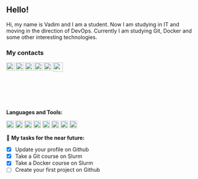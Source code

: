 ## Hello! 
  
Hi, my name is Vadim and I am a student. Now I am studying in IT and moving in the direction of DevOps. Currently I am studying Git, Docker and some other interesting technologies. 

### My contacts
  
  <img src="https://media.giphy.com/media/hvRJCLFzcasrR4ia7z/giphy.gif" width="25px">
<a href="https://vk.com/crazzy144">
  <img align="left" alt="VKontakte" width="22px" src="https://cdn.jsdelivr.net/npm/simple-icons@v3/icons/vk.svg" />
</a>
<a href="https://twitter.com/CraZZy_144">
  <img align="left" alt="Twitter" width="22px" src="https://cdn.jsdelivr.net/npm/simple-icons@v3/icons/twitter.svg" />
</a>
<a href="https://discord.gg/ArBGPjFf9k">
  <img align="left" alt="Discord" width="22px" src="https://cdn.jsdelivr.net/npm/simple-icons@3.13.0/icons/discord.svg" />
</a>
<a href="https://t.me/CraZZy_144">
  <img align="left" alt="Abhishek's Telegram" width="22px" src="https://cdn.jsdelivr.net/npm/simple-icons@v3/icons/telegram.svg" />
</a>
<a href="https://www.instagram.com/crazzy_144">
  <img align="left" alt="Instagram" width="22px" src="https://cdn.jsdelivr.net/npm/simple-icons@v3/icons/instagram.svg" />
</a>
<br />
<br />
<br />

<br />
<br />
<br />

**Languages and Tools:**  

<code><img height="20" src="https://git-scm.com/images/logos/downloads/Git-Icon-1788C.png"></code>
<code><img height="20" src="https://upload.wikimedia.org/wikipedia/commons/thumb/c/c3/Python-logo-notext.svg/768px-Python-logo-notext.svg.png"></code>
<code><img height="20" src="https://seeklogo.com/images/G/github-logo-5F384D0265-seeklogo.com.png"></code>
<code><img height="20" src="https://nuts-agency.ru/upload/iblock/bac/bacce1db8d3d0810626b33e9ed0f1545.png"></code>
<code><img height="20" src="https://www.docker.com/sites/default/files/d8/2019-07/vertical-logo-monochromatic.png"></code>
<code><img height="20" src="https://cc.sj-cdn.net/instructor/3b7phrfskg78q-sysdig/courses/1l0o4pww6i815/promo-image.1580659076.png"></code>
<code><img height="20" src="https://d1.awsstatic.com/Security/aws-single-sign-on/AWS-600x400.d644956b44a96938adfe2dc8cd1aa49f072d3fc8.jpg"></code>
<code><img height="20" src="https://248006.selcdn.ru/main/upload/setka_images/15592623092019_27e9aa5bdf801f94f7728fe14d1ac08405e5a691.png"></code>


🚧 **My tasks for the near future:**
<!-- TODO-IST:START -->
* [x] Update your profile on Github 
* [x] Take a Git course on Slurm 
* [x] Take a Docker course on Slurm 
* [ ] Create your first project on Github    
<!-- TODO-IST:END -->
